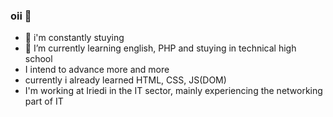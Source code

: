 ### oii 👋



- 🔭 i'm constantly stuying 
- 🌱 I’m currently learning english, PHP and stuying in technical high school
- I intend to advance more and more
- currently i already learned HTML, CSS, JS(DOM)
- I'm working at Iriedi in the IT sector, mainly experiencing the networking part of IT

